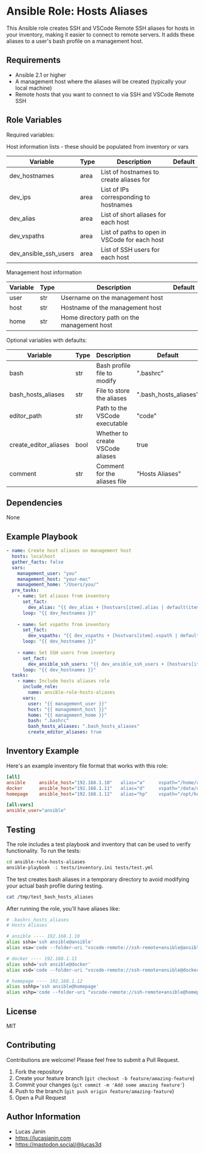 Ansible Role: Hosts Aliases
=========================

This Ansible role creates SSH and VSCode Remote SSH aliases for hosts in your inventory, making it easier to connect to remote servers. It adds these aliases to a user's bash profile on a management host.

Requirements
------------

- Ansible 2.1 or higher
- A management host where the aliases will be created (typically your local machine)
- Remote hosts that you want to connect to via SSH and VSCode Remote SSH

Role Variables
--------------

Required variables:

Host information lists - these should be populated from inventory or vars

| Variable | Type | Description | Default |
|----------|------|-------------|---------|
|dev_hostnames|area|List of hostnames to create aliases for||
|dev_ips|area|List of IPs corresponding to hostnames||
|dev_alias|area|List of short aliases for each host||
|dev_vspaths|area|List of paths to open in VSCode for each host||
|dev_ansible_ssh_users|area|List of SSH users for each host||

Management host information

| Variable | Type | Description | Default |
|----------|------|-------------|---------|
|user|str|Username on the management host||
|host|str|Hostname of the management host||
|home|str|Home directory path on the management host||

Optional variables with defaults:

| Variable | Type | Description | Default |
|----------|------|-------------|---------|
|bash|str|Bash profile file to modify|".bashrc"|
|bash_hosts_aliases|str|File to store the aliases|".bash_hosts_aliases"|
|editor_path|str|Path to the VSCode executable|"code"|
|create_editor_aliases|bool|Whether to create VSCode aliases|true|
|comment|str|Comment for the aliases file|"Hosts Aliases"|

Dependencies
------------

None

Example Playbook
----------------

```yaml
- name: Create host aliases on management host
  hosts: localhost
  gather_facts: false
  vars:
    management_user: "you"
    management_host: "your-mac"
    management_home: "/Users/you/"
  pre_tasks:
    - name: Set aliases from inventory
      set_fact:
        dev_alias: "{{ dev_alias + [hostvars[item].alias | default(item)] }}"
      loop: "{{ dev_hostnames }}"
      
    - name: Set vspaths from inventory
      set_fact:
        dev_vspaths: "{{ dev_vspaths + [hostvars[item].vspath | default('/home/' + hostvars[item].ansible_user + '/')] }}"
      loop: "{{ dev_hostnames }}"
      
    - name: Set SSH users from inventory
      set_fact:
        dev_ansible_ssh_users: "{{ dev_ansible_ssh_users + [hostvars[item].ansible_user | default('ansible')] }}"
      loop: "{{ dev_hostnames }}"
  tasks:
    - name: Include hosts aliases role
      include_role:
        name: ansible-role-hosts-aliases
      vars:
        user: "{{ management_user }}"
        host: "{{ management_host }}"
        home: "{{ management_home }}"
        bash: ".bashrc"
        bash_hosts_aliases: ".bash_hosts_aliases"
        create_editor_aliases: true
```

Inventory Example
-----------------

Here's an example inventory file format that works with this role:

```ini
[all]
ansible     ansible_host="192.168.1.10"   alias="a"     vspath="/home/ansible/ansible"
docker      ansible_host="192.168.1.11"   alias="d"     vspath="/data/docker"
homepage    ansible_host="192.168.1.12"   alias="hp"    vspath="/opt/homepage/config"

[all:vars]
ansible_user="ansible"
```

Testing
-------

The role includes a test playbook and inventory that can be used to verify functionality. To run the tests:

```bash
cd ansible-role-hosts-aliases
ansible-playbook -i tests/inventory.ini tests/test.yml
```

The test creates bash aliases in a temporary directory to avoid modifying your actual bash profile during testing.

```bash
cat /tmp/test_bash_hosts_aliases
```

After running the role, you'll have aliases like:

```bash
# .bashrc_hosts_aliases
# Hosts Aliases

# ansible ---- 192.168.1.10
alias ssha='ssh ansible@ansible'
alias vsa='code --folder-uri "vscode-remote://ssh-remote+ansible@ansible/home/ansible/ansible"'

# docker ---- 192.168.1.11
alias sshd='ssh ansible@docker'
alias vsd='code --folder-uri "vscode-remote://ssh-remote+ansible@docker/data/docker"'

# homepage ---- 192.168.1.12
alias sshhp='ssh ansible@homepage'
alias vshp='code --folder-uri "vscode-remote://ssh-remote+ansible@homepage/opt/homepage/config"'
```

License
-------

MIT

Contributing
------------

Contributions are welcome! Please feel free to submit a Pull Request.

1. Fork the repository
2. Create your feature branch (`git checkout -b feature/amazing-feature`)
3. Commit your changes (`git commit -m 'Add some amazing feature'`)
4. Push to the branch (`git push origin feature/amazing-feature`)
5. Open a Pull Request

Author Information
------------------

- Lucas Janin
- https://lucasjanin.com
- https://mastodon.social/@lucas3d
